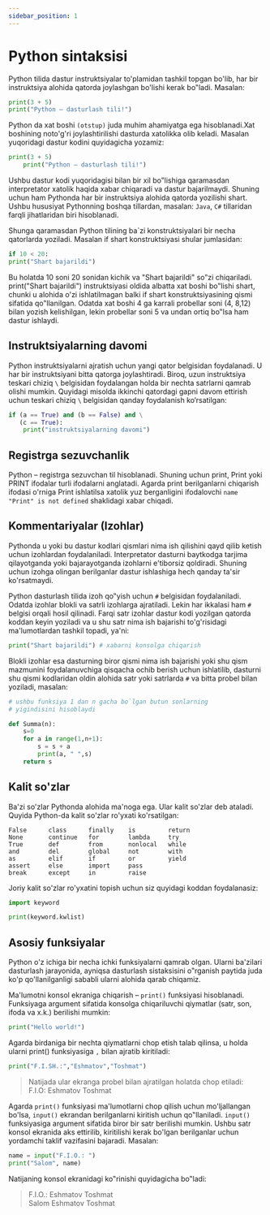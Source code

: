 ```yaml
---
sidebar_position: 1
---
```


# Python sintaksisi
Python tilida dastur instruktsiyalar to'plamidan tashkil topgan bo'lib, har bir
instruktsiya alohida qatorda joylashgan bo'lishi kerak bo‟ladi. Masalan:

```python
print(3 + 5)
print("Python – dasturlash tili!")
```

Python da xat boshi ```(otstup)``` juda muhim ahamiyatga ega hisoblanadi.Xat
boshining noto'g'ri joylashtirilishi dasturda xatolikka olib keladi. Masalan
yuqoridagi dastur kodini quyidagicha yozamiz:

```python
print(3 + 5)
    print("Python – dasturlash tili!")
```

Ushbu dastur kodi yuqoridagisi bilan bir xil bo‟lishiga qaramasdan
interpretator xatolik haqida xabar chiqaradi va dastur bajarilmaydi. Shuning uchun
ham Pythonda har bir instruktsiya alohida qatorda yozilishi shart. Ushbu hususiyat
Pythonning boshqa tillardan, masalan: ```Java```, ```C#``` tillaridan farqli jihatlaridan biri
hisoblanadi.

Shunga qaramasdan Python tilining ba`zi konstruktsiyalari bir necha
qatorlarda yoziladi. Masalan if shart konstruktsiyasi shular jumlasidan:

```python
if 10 < 20:
print("Shart bajarildi")
```

Bu holatda 10 soni 20 sonidan kichik va "Shart bajarildi" so‟zi chiqariladi.
print("Shart bajarildi") instruktsiyasi oldida albatta xat boshi bo‟lishi shart, chunki
u alohida o'zi ishlatilmagan balki if shart konstruktsiyasining qismi sifatida
qo‟llanilgan. Odatda xat boshi 4 ga karrali probellar soni (4, 8,12) bilan yozish
kelishilgan, lekin probellar soni 5 va undan ortiq bo‟lsa ham dastur ishlaydi.

## Instruktsiyalarning davomi

Python instruktsiyalarni ajratish uchun yangi qator belgisidan foydalanadi. U har bir instruktsiyani bitta qatorga joylashtiradi.
Biroq, uzun instruktsiya teskari chiziq ```\``` belgisidan foydalangan holda bir nechta satrlarni qamrab olishi mumkin.
Quyidagi misolda ikkinchi qatordagi gapni davom ettirish uchun teskari chiziq ```\``` belgisidan qanday foydalanish ko‘rsatilgan:

```python
if (a == True) and (b == False) and \
   (c == True):
    print("instruktsiyalarning davomi")
```

## Registrga sezuvchanlik
Python – registrga sezuvchan til hisoblanadi.
Shuning uchun print, Print yoki PRINT ifodalar turli ifodalarni anglatadi. Agarda
print berilganlarni chiqarish ifodasi o'rniga Print ishlatilsa xatolik yuz berganligini
ifodalovchi ```name "Print" is not defined``` shaklidagi xabar chiqadi.

## Kommentariyalar (Izohlar)
Pythonda u yoki bu dastur kodlari qismlari
nima ish qilishini qayd qilib ketish uchun izohlardan foydalaniladi. Interpretator dasturni 
baytkodga tarjima qilayotganda yoki bajarayotganda izohlarni  e'tiborsiz
qoldiradi. Shuning uchun izohga olingan berilganlar dastur ishlashiga hech qanday ta'sir ko'rsatmaydi.

Python dasturlash tilida izoh qo‟yish uchun ```#``` belgisidan foydalaniladi.
Odatda izohlar blokli va satrli izohlarga ajratiladi. Lekin har ikkalasi ham ```#```
belgisi orqali hosil qilinadi. Farqi satr izohlar dastur kodi yozilgan qatorda koddan
keyin yoziladi va u shu satr nima ish bajarishi to'g'risidagi ma'lumotlardan tashkil
topadi, ya'ni:

```python
print("Shart bajarildi") # xabarni konsolga chiqarish
```

Blokli izohlar esa dasturning biror qismi nima ish bajarishi yoki shu qism
mazmunini foydalanuvchiga qisqacha ochib berish uchun ishlatilib, dasturni shu
qismi kodlaridan oldin alohida satr yoki satrlarda ```#``` va bitta probel bilan yoziladi,
masalan:

```python
# ushbu funksiya 1 dan n gacha bo`lgan butun sonlarning
# yigindisini hisoblaydi

def Summa(n):
    s=0
    for a in range(1,n+1):
        s = s + a
        print(a, " ",s)
    return s
```

## Kalit so'zlar
Ba'zi so'zlar Pythonda alohida ma'noga ega. Ular kalit so'zlar deb ataladi.
Quyida Python-da kalit so'zlar ro'yxati ko'rsatilgan:    
```
False      class      finally    is         return
None       continue   for        lambda     try
True       def        from       nonlocal   while
and        del        global     not        with
as         elif       if         or         yield
assert     else       import     pass
break      except     in         raise
```

Joriy kalit so'zlar ro'yxatini topish uchun siz quyidagi koddan foydalanasiz:

```python
import keyword

print(keyword.kwlist)
```

## Asosiy funksiyalar
Python o'z ichiga bir necha ichki funksiyalarni qamrab
olgan. Ularni ba'zilari dasturlash jarayonida, ayniqsa dasturlash sistaksisini
o‟rganish paytida juda ko'p qo'llanilganligi sababli ularni alohida qarab chiqamiz.

Ma'lumotni konsol ekraniga chiqarish – ```print()``` funksiyasi hisoblanadi.
Funksiyaga argument sifatida konsolga chiqariluvchi qiymatlar (satr, son, ifoda va
x.k.) berilishi mumkin:

```python
print("Hello world!")
```

Agarda birdaniga bir nechta qiymatlarni chop etish talab qilinsa, u holda
ularni print() funksiyasiga ```,``` bilan ajratib kiritiladi:

```python
print("F.I.SH.:","Eshmatov","Toshmat")
```

> Natijada ular ekranga probel bilan ajratilgan holatda chop etiladi:  
F.I.O: Eshmatov Toshmat

Agarda ```print()``` funksiyasi ma'lumotlarni chop qilish uchun mo'ljallangan
bo'lsa, ```input()``` ekrandan berilganlarni kiritish uchun qo‟llaniladi. ```input()```
funksiyasiga argument sifatida biror bir satr berilishi mumkin. Ushbu satr konsol
ekranida aks ettirilib, kiritilishi kerak bo'lgan berilganlar uchun yordamchi taklif
vazifasini bajaradi. Masalan:

```python
name = input("F.I.O.: ")
print("Salom", name)
```

Natijaning konsol ekranidagi ko‟rinishi quyidagicha bo‟ladi:
> F.I.O.: Eshmatov Toshmat  
Salom Eshmatov Toshmat

